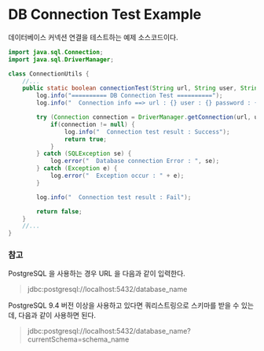 # DB Connection Test Example

데이터베이스 커넥션 연결을 테스트하는 예제 소스코드이다.

```java
import java.sql.Connection;
import java.sql.DriverManager;

class ConnectionUtils {
    //...
    public static boolean connectionTest(String url, String user, String password) {
        log.info("========== DB Connection Test ==========");
        log.info("  Connection info ==> url : {} user : {} password : {}", url, user, password);

        try (Connection connection = DriverManager.getConnection(url, user, password);) {
            if(connection != null) {
                log.info("  Connection test result : Success");
                return true;
            }
        } catch (SQLException se) {
            log.error("  Database connection Error : ", se);
        } catch (Exception e) {
            log.error("  Exception occur : " + e);
        }

        log.info("  Connection test result : Fail");

        return false;
    }
    //...
}
```

### 참고

PostgreSQL 을 사용하는 경우 URL 을 다음과 같이 입력한다.

> jdbc:postgresql://localhost:5432/database_name

PostgreSQL 9.4 버전 이상을 사용하고 있다면 쿼리스트링으로 스키마를 받을 수 있는데, 다음과 같이 사용하면 된다.

> jdbc:postgresql://localhost:5432/database_name?currentSchema=schema_name